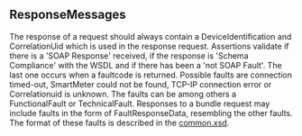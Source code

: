 ## ResponseMessages

The response of a request should always contain a DeviceIdentification and CorrelationUid which is used in the response request. 
Assertions validate if  there is a 'SOAP Response' received, if the response is 'Schema Compliance' with the WSDL and if there has been a 'not SOAP Fault'. 
The last one occurs when a faultcode is returned. Possible faults are connection timed-out, SmartMeter could not be found, TCP-IP connection error or Correlationuid is unknown. 
The faults can be among others a FunctionalFault or TechnicalFault. Responses to a bundle request may include faults in the form of FaultResponseData, resembling the other faults. The format of these faults is described in the [common.xsd](https://github.com/OSGP/Platform/blob/development/osgp-adapter-ws-smartmetering/src/main/webapp/WEB-INF/wsdl/smartmetering/schemas/common.xsd).
